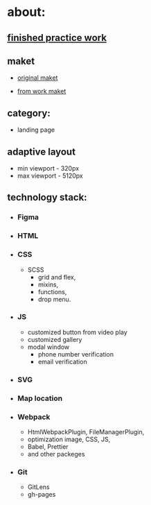 # about:

## [finished practice work](https://axi0man.github.io/car_tint_serv/)

## maket

- [original maket](https://www.figma.com/file/dL8UfN5gt8VrTqE2zogp8Q/%5BPublished%5D%5BEN%5D-%C2%ABThe-Art-of-Tinting%C2%BB?node-id=1-28&t=0k5lPlq8ZbkZvr2P-0)

- [from work maket](https://www.figma.com/file/QLdOFVOkT7dVwlInLtgDcu/CarTintServ?type=design&node-id=0-1&mode=design&t=AY1DJPi2RTuKwC1j-0)

## category:

- landing page

## adaptive layout

- min viewport - 320px
- max viewport - 5120px

## technology stack:

- ### Figma
- ### HTML
- ### CSS
  - SCSS
    - grid and flex,
    - mixins,
    - functions,
    - drop menu.
- ### JS
  - customized button from video play
  - customized gallery
  - modal window
    - phone number verification
    - email verification
- ### SVG
- ### Map location
- ### Webpack
  - HtmlWebpackPlugin, FileManagerPlugin,
  - optimization image, CSS, JS,
  - Babel, Prettier
  - and other packeges
- ### Git
  - GitLens
  - gh-pages
